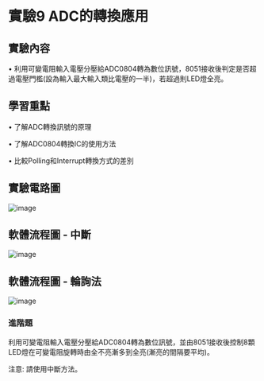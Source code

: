 # 實驗9 ADC的轉換應用
## 實驗內容 
• 利用可變電阻輸入電壓分壓給ADC0804轉為數位訊號，8051接收後判定是否超過電壓門檻(設為輸入最大輸入類比電壓的一半)，若超過則LED燈全亮。


## 學習重點
• 了解ADC轉換訊號的原理

• 了解ADC0804轉換IC的使用方法

• 比較Polling和Interrupt轉換方式的差別

## 實驗電路圖
![image](https://github.com/conner1231230/Microprocessor-and-Interface-Design/assets/94916111/3b012bb9-3d48-4c9d-b2ab-8d2387b3d644)


## 軟體流程圖 - 中斷
![image](https://github.com/conner1231230/Microprocessor-and-Interface-Design/assets/94916111/0f87ac04-2c04-4857-8665-aeb90830c16d)

## 軟體流程圖 - 輪詢法
![image](https://github.com/conner1231230/Microprocessor-and-Interface-Design/assets/94916111/ed6e4f80-4c9f-4629-a2d8-61d75573649e)


### 進階題

利用可變電阻輸入電壓分壓給ADC0804轉為數位訊號，並由8051接收後控制8顆LED燈在可變電阻旋轉時由全不亮漸多到全亮(漸亮的間隔要平均)。

注意: 請使用中斷方法。
